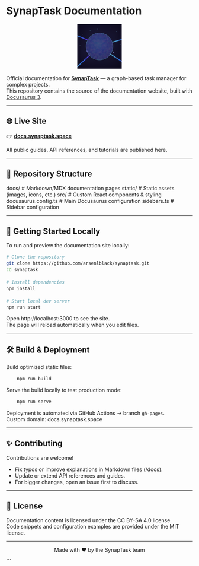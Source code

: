 # SynapTask Documentation

<p align="center">
  <img src="static/img/logo.svg" alt="SynapTask logo" width="120"/>
</p>

Official documentation for **[SynapTask](https://synaptask.space)** — a graph-based task manager for complex projects.  
This repository contains the source of the documentation website, built with [Docusaurus 3](https://docusaurus.io).

---

## 🌐 Live Site

👉 [**docs.synaptask.space**](https://docs.synaptask.space)  

All public guides, API references, and tutorials are published here.

---

## 📂 Repository Structure

docs/                  # Markdown/MDX documentation pages
static/                # Static assets (images, icons, etc.)
src/                   # Custom React components & styling
docusaurus.config.ts   # Main Docusaurus configuration
sidebars.ts            # Sidebar configuration

---

## 🚀 Getting Started Locally

To run and preview the documentation site locally:

```bash
# Clone the repository
git clone https://github.com/arsenlblack/synaptask.git
cd synaptask

# Install dependencies
npm install

# Start local dev server
npm run start
```

Open http://localhost:3000 to see the site.  
The page will reload automatically when you edit files.

---

## 🛠️ Build & Deployment

Build optimized static files:

```bash
    npm run build
```

Serve the build locally to test production mode:

```bash
    npm run serve
```

Deployment is automated via GitHub Actions → branch `gh-pages`.  
Custom domain: docs.synaptask.space

---

## ✨ Contributing

Contributions are welcome!  
- Fix typos or improve explanations in Markdown files (/docs).  
- Update or extend API references and guides.  
- For bigger changes, open an issue first to discuss.

---

## 📜 License

Documentation content is licensed under the CC BY-SA 4.0 license.  
Code snippets and configuration examples are provided under the MIT license.

---

<p align="center"> Made with ❤️ by the SynapTask team </p> ```
